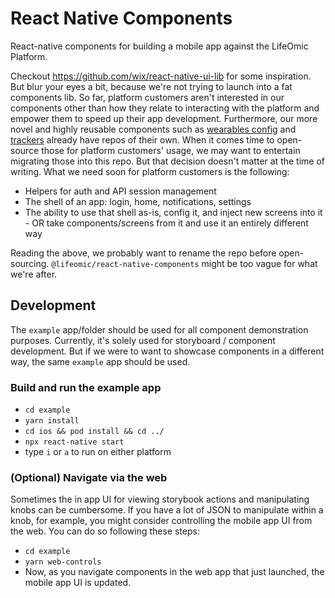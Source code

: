 # React Native Components

React-native components for building a mobile app against the LifeOmic Platform.

Checkout https://github.com/wix/react-native-ui-lib for some inspiration.  But
blur your eyes a bit, because we're not trying to launch into a fat components
lib.  So far, platform customers aren't interested in our components other than
how they relate to interacting with the platform and empower them to speed up
their app development.  Furthermore, our more novel and highly reusable
components such as [wearables config](https://github.com/lifeomic/wearables-ui)
and [trackers](https://github.com/lifeomic/track-tile-ui) already have repos of
their own.  When it comes time to open-source those for platform customers'
usage, we may want to entertain migrating those into this repo.  But that
decision doesn't matter at the time of writing.  What we need soon for platform
customers is the following:
* Helpers for auth and API session management
* The shell of an app: login, home, notifications, settings
* The ability to use that shell as-is, config it, and inject new screens into
it - OR take components/screens from it and use it an entirely different way

Reading the above, we probably want to rename the repo before open-sourcing.
`@lifeomic/react-native-components` might be too vague for what we're after.

## Development

The `example` app/folder should be used for all component demonstration
purposes.  Currently, it's solely used for storyboard / component development.
But if we were to want to showcase components in a different way, the same
`example` app should be used.

### Build and run the example app

-   `cd example`
-   `yarn install`
-   `cd ios && pod install && cd ../`
-   `npx react-native start`
-   type `i` or `a` to run on either platform

### (Optional) Navigate via the web

Sometimes the in app UI for viewing storybook actions and manipulating knobs
can be cumbersome.  If you have a lot of JSON to manipulate within a knob, for
example, you might consider controlling the mobile app UI from the web.  You
can do so following these steps:

-   `cd example`
-   `yarn web-controls`
-   Now, as you navigate components in the web app that just launched, the
    mobile app UI is updated.
